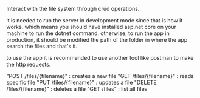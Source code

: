 Interact with the file system through crud operations. 

it is needed to run the server in development mode since that is how it works. which means you should have installed asp.net core on your machine to run the dotnet command.
otherwise, to run the app in production, it should be modified the path of the folder in where the app search the files and that's it.

to use the app it is recommended to use another tool like postman to make the http requests.

"POST /files/{filename}" : creates a new file
"GET /files/{filename}" : reads specific file
"PUT /files/{filename}" : updates a file
"DELETE /files/{filename}" : deletes a file
"GET /files" : list all files
